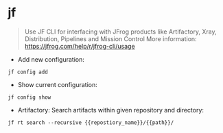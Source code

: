 # jf

> Use JF CLI for interfacing with JFrog products like Artifactory, Xray, Distribution, Pipelines and Mission Control
> More information: <https://jfrog.com/help/r/jfrog-cli/usage>

- Add new configuration:

`jf config add `

- Show current configuration:

`jf config show`

- Artifactory: Search artifacts within given repository and directory:

`jf rt search --recursive {{repostiory_name}}/{{path}}/`